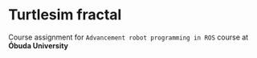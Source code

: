 # Turtlesim fractal
Course assignment for `Advancement robot programming in ROS` course at __Óbuda University__